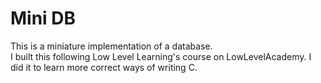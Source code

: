 # Mini DB 

This is a miniature implementation of a database.  
I built this following Low Level Learning's course on LowLevelAcademy. 
I did it to learn more correct ways of writing C.  

